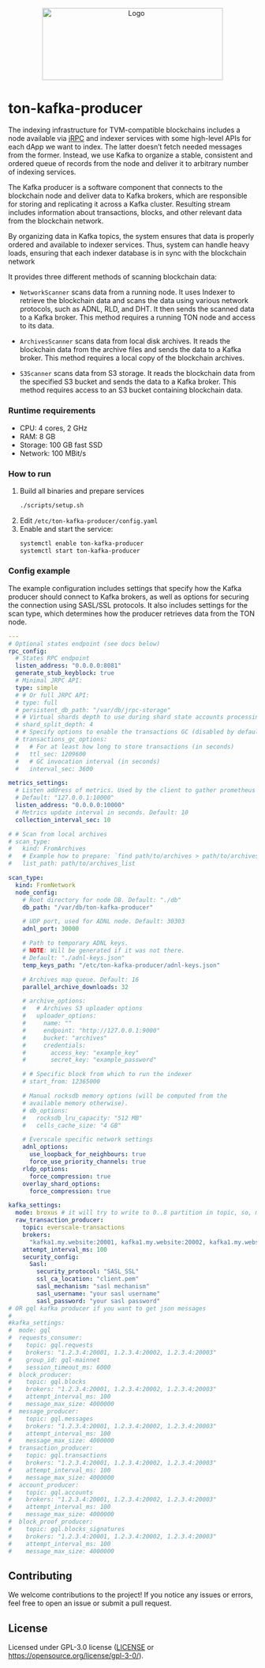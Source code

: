 <p align="center">
  <a href="https://github.com/venom-blockchain/developer-program">
    <img src="https://raw.githubusercontent.com/venom-blockchain/developer-program/main/vf-dev-program.png" alt="Logo" width="366.8" height="146.4">
  </a>
</p>

# ton-kafka-producer

The indexing infrastructure for TVM-compatible blockchains includes a node
available via [jRPC](https://github.com/broxus/everscale-jrpc) and indexer
services with some high-level APIs for each dApp we want to index. The latter
doesn’t fetch needed messages from the former. Instead, we use Kafka to organize
a stable, consistent and ordered queue of records from the node and deliver it
to arbitrary number of indexing services.

The Kafka producer is a software component that connects to the blockchain node
and deliver data to Kafka brokers, which are responsible for storing and
replicating it across a Kafka cluster. Resulting stream includes information
about transactions, blocks, and other relevant data from the blockchain network.

By organizing data in Kafka topics, the system ensures that data is properly
ordered and available to indexer services. Thus, system can handle heavy loads,
ensuring that each indexer database is in sync with the blockchain network

It provides three different methods of scanning blockchain data:

- `NetworkScanner` scans data from a running node. It uses Indexer to retrieve
  the blockchain data and scans the data using various network protocols, such
  as ADNL, RLD, and DHT. It then sends the scanned data to a Kafka broker. This
  method requires a running TON node and access to its data.

- `ArchivesScanner` scans data from local disk archives. It reads the blockchain
  data from the archive files and sends the data to a Kafka broker. This method
  requires a local copy of the blockchain archives.

- `S3Scanner` scans data from S3 storage. It reads the blockchain data from the
  specified S3 bucket and sends the data to a Kafka broker. This method requires
  access to an S3 bucket containing blockchain data.

### Runtime requirements

- CPU: 4 cores, 2 GHz
- RAM: 8 GB
- Storage: 100 GB fast SSD
- Network: 100 MBit/s

### How to run

1. Build all binaries and prepare services
   ```bash
   ./scripts/setup.sh
   ```
2. Edit `/etc/ton-kafka-producer/config.yaml`
3. Enable and start the service:
   ```bash
   systemctl enable ton-kafka-producer
   systemctl start ton-kafka-producer
   ```

### Config example

The example configuration includes settings that specify how the Kafka producer
should connect to Kafka brokers, as well as options for securing the connection
using SASL/SSL protocols. It also includes settings for the scan type, which
determines how the producer retrieves data from the TON node.

```yaml
---
# Optional states endpoint (see docs below)
rpc_config:
  # States RPC endpoint
  listen_address: "0.0.0.0:8081"
  generate_stub_keyblock: true
  # Minimal JRPC API:
  type: simple
  # # Or full JRPC API:
  # type: full
  # persistent_db_path: "/var/db/jrpc-storage"
  # # Virtual shards depth to use during shard state accounts processing
  # shard_split_depth: 4
  # # Specify options to enable the transactions GC (disabled by default)
  # transactions_gc_options:
  #   # For at least how long to store transactions (in seconds)
  #   ttl_sec: 1209600
  #   # GC invocation interval (in seconds)
  #   interval_sec: 3600

metrics_settings:
  # Listen address of metrics. Used by the client to gather prometheus metrics.
  # Default: "127.0.0.1:10000"
  listen_address: "0.0.0.0:10000"
  # Metrics update interval in seconds. Default: 10
  collection_interval_sec: 10

# # Scan from local archives
# scan_type:
#   kind: FromArchives
#   # Example how to prepare: `find path/to/archives > path/to/archives_list`
#   list_path: path/to/archives_list

scan_type:
  kind: FromNetwork
  node_config:
    # Root directory for node DB. Default: "./db"
    db_path: "/var/db/ton-kafka-producer"

    # UDP port, used for ADNL node. Default: 30303
    adnl_port: 30000

    # Path to temporary ADNL keys.
    # NOTE: Will be generated if it was not there.
    # Default: "./adnl-keys.json"
    temp_keys_path: "/etc/ton-kafka-producer/adnl-keys.json"

    # Archives map queue. Default: 16
    parallel_archive_downloads: 32

    # archive_options:
    #   # Archives S3 uploader options
    #   uploader_options:
    #     name: ""
    #     endpoint: "http://127.0.0.1:9000"
    #     bucket: "archives"
    #     credentials:
    #       access_key: "example_key"
    #       secret_key: "example_password"

    # # Specific block from which to run the indexer
    # start_from: 12365000

    # Manual rocksdb memory options (will be computed from the
    # available memory otherwise).
    # db_options:
    #   rocksdb_lru_capacity: "512 MB"
    #   cells_cache_size: "4 GB"

    # Everscale specific network settings
    adnl_options:
      use_loopback_for_neighbours: true
      force_use_priority_channels: true
    rldp_options:
      force_compression: true
    overlay_shard_options:
      force_compression: true

kafka_settings:
  mode: broxus # it will try to write to 0..8 partition in topic, so, make sure that you have all set.
  raw_transaction_producer:
    topic: everscale-transactions
    brokers:
      "kafka1.my.website:20001, kafka1.my.website:20002, kafka1.my.website:20003"
    attempt_interval_ms: 100
    security_config:
      Sasl:
        security_protocol: "SASL_SSL"
        ssl_ca_location: "client.pem"
        sasl_mechanism: "sasl mechanism"
        sasl_username: "your sasl username"
        sasl_password: "your sasl password"
# OR gql kafka producer if you want to get json messages
#
#kafka_settings:
#  mode: gql
#  requests_consumer:
#    topic: gql.requests
#    brokers: "1.2.3.4:20001, 1.2.3.4:20002, 1.2.3.4:20003"
#    group_id: gql-mainnet
#    session_timeout_ms: 6000
#  block_producer:
#    topic: gql.blocks
#    brokers: "1.2.3.4:20001, 1.2.3.4:20002, 1.2.3.4:20003"
#    attempt_interval_ms: 100
#    message_max_size: 4000000
#  message_producer:
#    topic: gql.messages
#    brokers: "1.2.3.4:20001, 1.2.3.4:20002, 1.2.3.4:20003"
#    attempt_interval_ms: 100
#    message_max_size: 4000000
#  transaction_producer:
#    topic: gql.transactions
#    brokers: "1.2.3.4:20001, 1.2.3.4:20002, 1.2.3.4:20003"
#    attempt_interval_ms: 100
#    message_max_size: 4000000
#  account_producer:
#    topic: gql.accounts
#    brokers: "1.2.3.4:20001, 1.2.3.4:20002, 1.2.3.4:20003"
#    attempt_interval_ms: 100
#    message_max_size: 4000000
#  block_proof_producer:
#    topic: gql.blocks_signatures
#    brokers: "1.2.3.4:20001, 1.2.3.4:20002, 1.2.3.4:20003"
#    attempt_interval_ms: 100
#    message_max_size: 4000000
```

## Contributing

We welcome contributions to the project! If you notice any issues or errors, feel free to open an issue or submit a pull request.

## License

Licensed under GPL-3.0 license ([LICENSE](/LICENSE) or https://opensource.org/license/gpl-3-0/).
